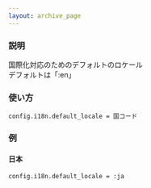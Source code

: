 ```yaml
---
layout: archive_page
---
```

### 説明
国際化対応のためのデフォルトのロケール  
デフォルトは「:en」

### 使い方
    config.i18n.default_locale = 国コード

### 例
#### 日本
    config.i18n.default_locale = :ja